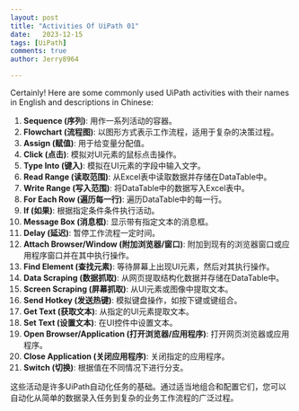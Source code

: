 ```yaml
---
layout: post
title: "Activities Of UiPath 01"
date:   2023-12-15
tags: [UiPath]
comments: true
author: Jerry8964

---
```




Certainly! Here are some commonly used UiPath activities with their names in English and descriptions in Chinese:

1. **Sequence (序列)**: 用作一系列活动的容器。
2. **Flowchart (流程图)**: 以图形方式表示工作流程，适用于复杂的决策过程。
3. **Assign (赋值)**: 用于给变量分配值。
4. **Click (点击)**: 模拟对UI元素的鼠标点击操作。
5. **Type Into (键入)**: 模拟在UI元素的字段中输入文字。
6. **Read Range (读取范围)**: 从Excel表中读取数据并存储在DataTable中。
7. **Write Range (写入范围)**: 将DataTable中的数据写入Excel表中。
8. **For Each Row (遍历每一行)**: 遍历DataTable中的每一行。
9. **If (如果)**: 根据指定条件条件执行活动。
10. **Message Box (消息框)**: 显示带有指定文本的消息框。
11. **Delay (延迟)**: 暂停工作流程一定时间。
12. **Attach Browser/Window (附加浏览器/窗口)**: 附加到现有的浏览器窗口或应用程序窗口并在其中执行操作。
13. **Find Element (查找元素)**: 等待屏幕上出现UI元素，然后对其执行操作。
14. **Data Scraping (数据抓取)**: 从网页提取结构化数据并存储在DataTable中。
15. **Screen Scraping (屏幕抓取)**: 从UI元素或图像中提取文本。
16. **Send Hotkey (发送热键)**: 模拟键盘操作，如按下键或键组合。
17. **Get Text (获取文本)**: 从指定的UI元素提取文本。
18. **Set Text (设置文本)**: 在UI控件中设置文本。
19. **Open Browser/Application (打开浏览器/应用程序)**: 打开网页浏览器或应用程序。
20. **Close Application (关闭应用程序)**: 关闭指定的应用程序。
21. **Switch (切换)**: 根据值在不同情况下进行分支。

这些活动是许多UiPath自动化任务的基础。通过适当地组合和配置它们，您可以自动化从简单的数据录入任务到复杂的业务工作流程的广泛过程。